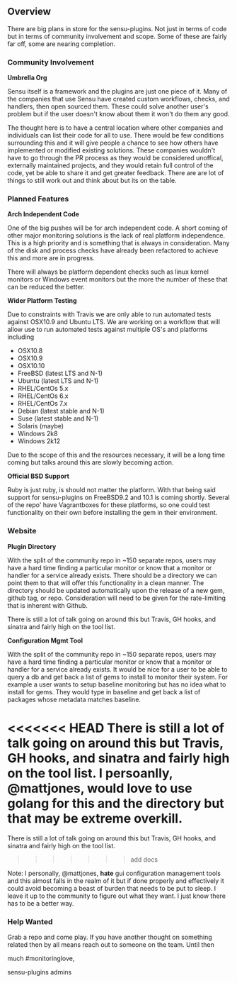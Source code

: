## Overview

There are big plans in store for the sensu-plugins.  Not just in terms of code but in terms of community involvement and scope.  Some of these are fairly far off, some are nearing completion.

### Community Involvement

**Umbrella Org**

Sensu itself is a framework and the plugins are just one piece of it.  Many of the companies that use Sensu have created custom workflows, checks, and handlers, then open sourced them.  These could solve another user's problem but if the user doesn't know about them it won't do them any good.

The thought here is to have a central location where other companies and individuals can list their code for all to use.  There would be few conditions surrounding this and it will give people a chance to see how others have implemented or modified existing solutions.  These companies wouldn't have to go through the PR process as they would be considered unoffical, externally maintained projects, and they would retain full control of the code, yet be able to share it and get greater feedback.  There are are lot of things to still work out and think about but its on the table.

### Planned Features

**Arch Independent Code**

One of the big pushes will be for arch independent code.  A short coming of other major monitoring solutions is the lack of real platform independence.  This is a high priority and is something that is always in consideration.  Many of the disk and process checks have already been refactored to achieve this and more are in progress.

There will always be platform dependent checks such as linux kernel monitors or Windows event monitors but the more the number of these that can be reduced the better.

**Wider Platform Testing**

Due to constraints with Travis we are only able to run automated tests against OSX10.9 and Ubuntu LTS.  We are working on a workflow that will allow use to run automated tests against multiple OS's and platforms including

* OSX10.8
* OSX10.9
* OSX10.10
* FreeBSD (latest LTS and N-1)
* Ubuntu (latest LTS and N-1)
* RHEL/CentOs 5.x
* RHEL/CentOs 6.x
* RHEL/CentOs 7.x
* Debian (latest stable and N-1)
* Suse (latest stable and N-1)
* Solaris (maybe)
* Windows 2k8
* Windows 2k12

Due to the scope of this and the resources necessary, it will be a long time coming but talks around this are slowly becoming action.

**Official BSD Support**

Ruby is just ruby, is should not matter the platform.  With that being said support for sensu-plugins on FreeBSD9.2 and 10.1 is coming shortly.  Several of the repo' have Vagrantboxes for these platforms, so one could test functionality on their own before installing the gem in their environment.

### Website

**Plugin Directory**

With the split of the community repo in ~150 separate repos, users may have a hard time finding a particular monitor or know that a monitor or handler for a service already exists. There should be a directory we can point them to that will offer this functionality in a clean manner. The directory should be updated automatically upon the release of a new gem, github tag, or repo. Consideration will need to be given for the rate-limiting that is inherent with Github.

There is still a lot of talk going on around this but Travis, GH hooks, and sinatra and fairly high on the tool list.

**Configuration Mgmt Tool**

With the split of the community repo in ~150 separate repos, users may have a hard time finding a particular monitor or know that a monitor or handler for a service already exists. It would be nice for a user to be able to query a db and get back a list of gems to install to monitor their system. For example a user wants to setup baseline monitoring but has no idea what to install for gems. They would type in baseline and get back a list of packages whose metadata matches baseline.

<<<<<<< HEAD
There is still a lot of talk going on around this but Travis, GH hooks, and sinatra and fairly high on the tool list.  I persoanlly, @mattjones, would love to use golang for this and the directory but that may be extreme overkill.
=======
There is still a lot of talk going on around this but Travis, GH hooks, and sinatra and fairly high on the tool list.
>>>>>>> add docs

Note:  I personally, @mattjones, **hate** gui configuration management tools and this almost falls in the realm of it but if done properly and effectively it could avoid becoming a beast of burden that needs to be put to sleep.  I leave it up to the community to figure out what they want.  I just know there has to be a better way.

### Help Wanted

Grab a repo and come play.  If you have another thought on something related then by all means reach out to someone on the team. Until then

much #monitoringlove,

sensu-plugins admins
